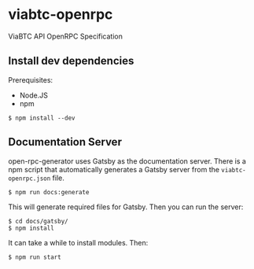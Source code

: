 # viabtc-openrpc

ViaBTC API OpenRPC Specification

## Install dev dependencies

Prerequisites:

- Node.JS
- npm

`$ npm install --dev`

## Documentation Server

open-rpc-generator uses Gatsby as the documentation server. There is a npm script that automatically generates a Gatsby server from the `viabtc-openrpc.json` file.

`$ npm run docs:generate`

This will generate required files for Gatsby. Then you can run the server:

```
$ cd docs/gatsby/
$ npm install
```

It can take a while to install modules. Then:

```
$ npm run start
```
